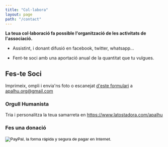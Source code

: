 ```yaml
---
title: "Col·labora"
layout: page
path: "/contact"
---
```


**La teua col·laboració fa possible l'organització de les activitats de l'associació.**

- Assistint, i donant difusió en facebook, twitter, whatsapp...

- Fent-te soci amb una aportació anual de la quantitat que tu vulgues.

## Fes-te Soci

Imprimeix, ompli i envia'ns foto o escanejat <a href="Domiciliacio.pdf" target="\_blank">d'este formulari</a> a apalhu.org@gmail.com

### Orgull Humanista

Tria i personalitza la teua samarreta en https://www.latostadora.com/apalhu

### Fes una donació

<form action="https://www.paypal.com/cgi-bin/webscr" method="post" target="_top">
<input type="hidden" name="cmd" value="_s-xclick">
<input type="hidden" name="hosted_button_id" value="LKTAWC5TNCAKU">
<input type="image" src="https://www.paypalobjects.com/es_ES/ES/i/btn/btn_donateCC_LG.gif" border="0" name="submit" alt="PayPal, la forma rápida y segura de pagar en Internet.">
<img alt="" border="0" src="https://www.paypalobjects.com/es_ES/i/scr/pixel.gif" width="1" height="1">
</form>
